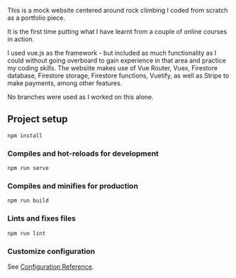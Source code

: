This is a mock website centered around rock climbing I coded from scratch as a portfolio piece. 

It is the first time putting what I have learnt from a couple of online courses in action.

I used vue.js as the framework - but included as much functionality as I could without going overboard to gain experience in that area and practice my coding skills. The websiite makes use of Vue Router, Vuex, Firestore database, Firestore storage, Firestore functions, Vuetify, as well as Stripe to make payments, among other features.

No branches were used as I worked on this alone.


## Project setup
```
npm install
```

### Compiles and hot-reloads for development
```
npm run serve
```

### Compiles and minifies for production
```
npm run build
```

### Lints and fixes files
```
npm run lint
```

### Customize configuration
See [Configuration Reference](https://cli.vuejs.org/config/).
